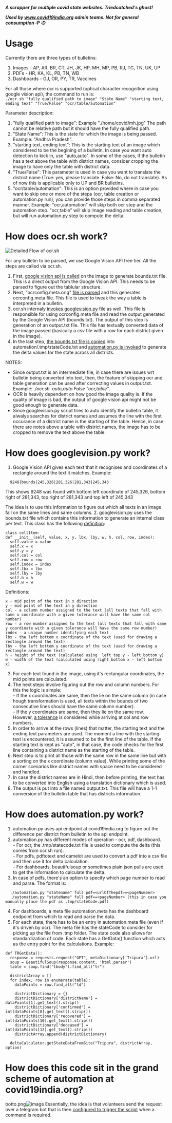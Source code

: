 ***A scrapper for multiple covid state websites. Triedcatched's ghost!***

***Used by www.covid19india.org admin teams. Not for general consumption :P :D***


# Usage  
Currently there are three types of bulletins:

1. Images - AP, AR, BR, CT, JH, JK, HP, MH, MP, PB, RJ, TG, TN, UK, UP
2. PDFs - HR, KA, KL, PB, TN, WB
3. Dashboards - GJ, OR, PY, TR, Vaccines

For all those where ocr is supported (optical character recognition using google vision api), the command to run is:  
```./ocr.sh "fully qualified path to image" "State Name" "starting text, ending text" "True/False" "ocr/table/automation"```

Parameter description:
1. "fully qualified path to image": Example "./home/covid/mh.jpg" The path cannot be relative path but it should have the fully qualified path.  
2. "State Name": This is the state for which the image is being passed. Example: "Andhra Pradesh". 
3. "starting text, ending text": This is the starting text of an image which considered to be the begining of a bulletin. In case you want auto detection to kick in, use "auto,auto". In some of the cases, if the bulletin has a text above the table with district names, consider cropping the image to have only the table with district data.  
4. "True/False": This parameter is used in case you want to translate the district name (True: yes, please translate. False: No, do not translate). As of now this is applicable only to UP and BR bulletins.  
5. "ocr/table/automation": This is an option provided where in case you want to skip one or more of the steps (ocr, table creation or automation.py run), you can provide those steps in comma separated manner. Example: "ocr,automation" will skip both ocr step and the automation step. "ocr,table" will skip image reading and table creation, but will run automation.py step to compute the delta.


# How does ocr.sh work?
![Detailed Flow of ocr.sh](detailedflow.png)

For any bulletin to be parsed, we use Google Vision API free tier. All the steps are called via ocr.sh. 
1. First, [google vision api is called](https://github.com/bee-rickey/webScraper/blob/68441dbbd0aff5980b8984bcd2cee701950e96c9/automation/ocr/ocr.sh#L159) on the image to generate bounds.txt file. This is a direct output from the Google Vision API. This needs to be parsed to figure out the tablular structure.
2. Next, "ocrconfig.meta.orig" [file is parsed](https://github.com/bee-rickey/webScraper/blob/fbb055addff6bfefcee45853e34e238b25f3092e/automation/ocr/ocr.sh#L188) and this generates ocrconfig.meta file. This file is used to tweak the way a table is interpreted in a bulletin.
3. ocr.sh internaly [invokes googlevision.py](https://github.com/bee-rickey/webScraper/blob/fbb055addff6bfefcee45853e34e238b25f3092e/automation/ocr/ocr.sh#L193) file as well. This file is responsible for using ocrconfig.meta file and read the output generated by the Google Vision API (bounds.txt). The output of this step is generation of an output.txt file. This file has textually converted data of the image passed (basically a csv file with a row for each district given in the image). 
4. In the last step, [the bounds.txt file is copied](https://github.com/bee-rickey/webScraper/blob/fbb055addff6bfefcee45853e34e238b25f3092e/automation/ocr/ocr.sh#L196) into automation/.tmp/stateCode.txt and [automation.py is invoked](https://github.com/bee-rickey/webScraper/blob/fbb055addff6bfefcee45853e34e238b25f3092e/automation/ocr/ocr.sh#L202) to generate the delta values for the state across all districts.

NOTES: 
- Since output.txt is an intermediate file, in case there are issues wrt bulletin being converted into text, then, the feature of skipping ocr and table generation can be used after correcting values in output.txt. Example: *./ocr.sh <image> <State> auto,auto False "ocr,table"*.
- OCR is heavily dependent on how good the image quality is. If the quality of image is bad, the output of google vision api might not be good enough to generate data.
- Since googlevision.py script tries to auto identify the bulletin table, it alwalys searches for district names and assumes the line with the first occurance of a district name is the starting of the table. Hence, in case there are notes above a table with district names, the image has to be cropped to remove the text above the table.


# How does googlevision.py work?  
  1. Google Vision API gives each text that it recognises and coordinates of a rectangle around the text it matches. 
  Example:
  ```
    9248|bounds|245,326|281,326|281,343|245,343
  ```
  This shows 9248 was found with bottom left coordinate of 245,326, bottom right of 281,343, top right of 281,343 and top left of 245,343
  
  The idea is to use this information to figure out which all texts in an image fall on the same lines and same columns. 
  2. googlevision.py uses the bounds.txt file which contains this information to generate an internal class per text. This class has the following [definition](https://github.com/bee-rickey/webScraper/blob/47182b314849e1f99ea48a3c537c3a1104513560/automation/ocr/googlevision.py#L38):
  ```
  class cellItem:
  def __init__(self, value, x, y, lbx, lby, w, h, col, row, index):
    self.value = value
    self.x = x
    self.y = y
    self.col = col
    self.row = row
    self.index = index
    self.lbx = lbx
    self.lby = lby
    self.h = h
    self.w = w
  ```
  Definitions:
  ```
  x - mid point of the text in x direction
  y - mid point of the text in y direction
  col - a column number assigned to the text (all texts that fall with same x coordinate with a given tolerance will have the same col number)
  row - a row number assigned to the text (all texts that fall with same y coordinate with a given tolerance will have the same row number)
  index - a unique number identifying each text
  lbx - the left bottom x coordinate of the text (used for drawing a rectangle around the text)
  lby - the left bottom y coordinate of the text (used for drawing a rectangle around the text)
  h - height of the text (calculated using  left top y - left bottom y)
  w - width of the text (calculated using right bottom x - left bottom x)
  ```
  3. For each text found in the image, using it's rectangular coordinates, the mid points are calculated.
  4. The next steps involve figuring out the row and column numbers. For this the logic is simple:  
    - If the x coordinates are same, then the lie on the same column (in case hough transformation is used, all texts within the bounds of two consecutive lines should have the same column number).  
    - If the y coordinates are same, then they lie on the same row.  
  However, [a tolerance](https://github.com/bee-rickey/webScraper/blob/47182b314849e1f99ea48a3c537c3a1104513560/automation/ocr/googlevision.py#L321) is considered while arriving at col and row numbers.
  5. In order to arrive at the rows (lines) that matter, the starting text and the ending text parameters are used. The moment a line with the starting text is encountered, it is assumed to be the first line of the table. If the starting text is kept as "auto", in that case, the code checks for the first line containing a district name as the starting of the table.
  6. Next step is to print all those with the same row in the same line but with a sorting on the x coordinate (column value). While printing some of the corner scenarios like district names with space need to be considered and handled. 
  7. In case the district names are in Hindi, then before printing, the text has to be converted into English using a translation dictionary which is used.
  8. The output is put into a file named output.txt. This file will have a 1-1 conversion of the bulletin table that has districts information.
  
# How does automation.py work?
  1. automation.py uses api endpoint at covid19india.org to figure out the difference per district from bulletin to the api endpoint.
  2. automation.py has different modes of operation - ocr, pdf, dashboard.  
    - For ocr, the .tmp/statecode.txt file is used to compute the delta (this comes from ocr.sh run).  
    - For pdfs, pdftotext and camelot are used to convert a pdf into a csv file and then use it for delta calculation.  
    - For dashboards, beautifulsoup or sometimes plain json pulls are used to get the information to calculate the delta. 
  3. In case of pdfs, there's an option to specify which page number to read and parse. The format is:
  ```
    ./automation.py "statename" full pdf=<urlOfThepdf>=<pageNumber> 
    ./automation.py "stateName" full pdf==<pageNumber> (this in case you manually place the pdf as .tmp/stateCode.pdf)
  ```
  4. For dashboards, a meta file automation.meta has the dashboard endpoint from which to read and parse the data.
  5. For each state, there has to be an entry in automation.meta file (even if it's driven by ocr). The meta file has the stateCode to consider for picking up the file from .tmp folder. The state code also allows for standardization of code. Each state has a <stateCode>GetData() function which acts as the entry point for the calculations. Example:
  ```
  def TRGetData():
    response = requests.request("GET", metaDictionary['Tripura'].url)
    soup = BeautifulSoup(response.content, 'html.parser')
    table = soup.find("tbody").find_all("tr")

    districtArray = []
    for index, row in enumerate(table):
      dataPoints = row.find_all("td")
      
      districtDictionary = {}
      districtDictionary['districtName'] = dataPoints[1].get_text().strip()
      districtDictionary['confirmed'] = int(dataPoints[8].get_text().strip())
      districtDictionary['recovered'] = int(dataPoints[10].get_text().strip())
      districtDictionary['deceased'] = int(dataPoints[12].get_text().strip())
      districtArray.append(districtDictionary)

    deltaCalculator.getStateDataFromSite("Tripura", districtArray, option)
  ```
  
  
  # How does this code sit in the grand scheme of automation at covid19india.org?
botto.png![image](https://user-images.githubusercontent.com/63364562/130059654-f5257e6a-6ed3-412b-b728-641d39794203.png)
Essentially, the idea is that volunteers send the request over a telegram bot that is then [configured to trigger the script](https://github.com/covid19india/automation-bot/blob/master/src/ocr_functions.py) when a command is required. 
